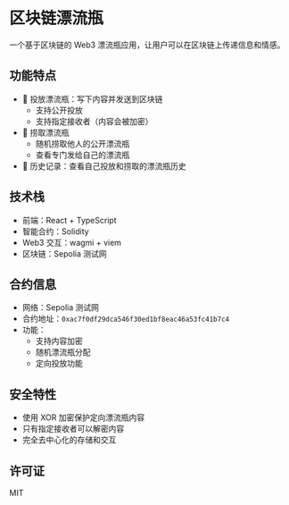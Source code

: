 # 区块链漂流瓶

一个基于区块链的 Web3 漂流瓶应用，让用户可以在区块链上传递信息和情感。

## 功能特点

- 📝 投放漂流瓶：写下内容并发送到区块链
  - 支持公开投放
  - 支持指定接收者（内容会被加密）
- 🎣 捞取漂流瓶
  - 随机捞取他人的公开漂流瓶
  - 查看专门发给自己的漂流瓶
- 📜 历史记录：查看自己投放和捞取的漂流瓶历史

## 技术栈

- 前端：React + TypeScript
- 智能合约：Solidity
- Web3 交互：wagmi + viem
- 区块链：Sepolia 测试网

## 合约信息

- 网络：Sepolia 测试网
- 合约地址：`0xac7f0df29dca546f30ed1bf8eac46a53fc41b7c4`
- 功能：
  - 支持内容加密
  - 随机漂流瓶分配
  - 定向投放功能

## 安全特性

- 使用 XOR 加密保护定向漂流瓶内容
- 只有指定接收者可以解密内容
- 完全去中心化的存储和交互

## 许可证

MIT
